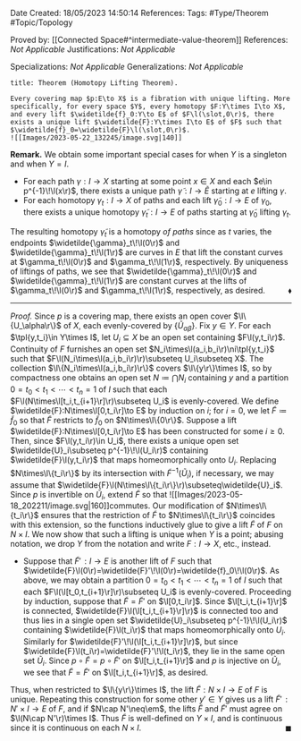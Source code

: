 <div class="topSpace"></div>

Date Created: 18/05/2023 14:50:14
References:
Tags: #Type/Theorem #Topic/Topology

Proved by: [[Connected Space#^intermediate-value-theorem]]
References: <i>Not Applicable</i>
Justifications: <i>Not Applicable</i>

Specializations: <i>Not Applicable</i>
Generalizations: <i>Not Applicable</i>

``` ad-Theorem
title: Theorem (Homotopy Lifting Theorem).

Every covering map $p:E\to X$ is a fibration with unique lifting. More specifically, for every space $Y$, every homotopy $F:Y\times I\to X$, and every lift $\widetilde{f}_0:Y\to E$ of $F\l(\slot,0\r)$, there exists a unique lift $\widetilde{F}:Y\times I\to E$ of $F$ such that $\widetilde{f}_0=\widetilde{F}\l(\slot,0\r)$.
![[Images/2023-05-22_132245/image.svg|140]]

```

<b>Remark.</b> We obtain some important special cases for when $Y$ is a singleton and when $Y=I$.
* For each path $\gamma:I\to X$ starting at some point $x\in X$ and each $e\in p^{-1}\!\l(x\r)$, there exists a unique path $\widetilde{\gamma}:I\to\widetilde{E}$ starting at $e$ lifting $\gamma$.
* For each homotopy $\gamma_t:I\to X$ of paths and each lift $\widetilde{\gamma}_0:I\to E$ of $\gamma_0$, there exists a unique homotopy $\widetilde{\gamma}_t:I\to E$ of paths starting at $\widetilde{\gamma}_0$ lifting $\gamma_t$.

The resulting homotopy $\widetilde{\gamma}_t$ is a homotopy _of paths_ since as $t$ varies, the endpoints $\widetilde{\gamma}_t\!\l(0\r)$ and $\widetilde{\gamma}_t\!\l(1\r)$ are curves in $E$ that lift the constant curves at $\gamma_t\!\l(0\r)$ and $\gamma_t\!\l(1\r)$, respectively. By uniqueness of liftings of paths, we see that $\widetilde{\gamma}_t\!\l(0\r)$ and $\widetilde{\gamma}_t\!\l(1\r)$ are constant curves at the lifts of $\gamma_t\!\l(0\r)$ and $\gamma_t\!\l(1\r)$, respectively, as desired.<span style="float:right;">$\blacklozenge$</span>

---

<i>Proof.</i> Since $p$ is a covering map, there exists an open cover $\l\{U_\alpha\r\}$ of $X$, each evenly-covered by $\{\widetilde{U}_{\alpha\beta}\}$. Fix $y\in Y$. For each $\tpl{y,t_i}\in Y\times I$, let $U_i\subseteq X$ be an open set containing $F\l(y,t_i\r)$. Continuity of $F$ furnishes an open set $N_i\times\l(a_i,b_i\r)\ni\tpl{y,t_i}$ such that $F\l(N_i\times\l(a_i,b_i\r)\r)\subseteq U_i\subseteq X$. The collection $\l\{N_i\times\l(a_i,b_i\r)\r\}$ covers $\l\{y\r\}\times I$, so by compactness one obtains an open set $N\coloneqq\bigcap N_i$ containing $y$ and a partition $0=t_0<t_1<\cdots<t_n=1$ of $I$ such that each $F\l(N\times\l[t_i,t_{i+1}\r]\r)\subseteq U_i$ is evenly-covered. We define $\widetilde{F}:N\times\l[0,t_i\r]\to E$ by induction on $i$; for $i=0$, we let $\widetilde{F}\coloneqq\widetilde{f}_0$ so that $\widetilde{F}$ restricts to $\widetilde{f}_0$ on $N\times\l\{0\r\}$. Suppose a lift $\widetilde{F}:N\times\l[0,t_i\r]\to E$ has been constructed for some $i\geq0$. Then, since $F\l(y,t_i\r)\in U_i$, there exists a unique open set $\widetilde{U}_i\subseteq p^{-1}\!\l(U_i\r)$ containing $\widetilde{F}\l(y,t_i\r)$ that maps homeomorphically onto $U_i$. Replacing $N\times\l\{t_i\r\}$ by its intersection with $\widetilde{F}^{-1}(\widetilde{U}_i)$, if necessary, we may assume that $\widetilde{F}\l(N\times\l\{t_i\r\}\r)\subseteq\widetilde{U}_i$. Since $p$ is invertible on $\widetilde{U}_i$, extend $\widetilde{F}$ so that
![[Images/2023-05-18_202211/image.svg|160]]commutes. Our modification of $N\times\l\{t_i\r\}$ ensures that the restriction of $\widetilde{F}$ to $N\times\l\{t_i\r\}$ coincides with this extension, so the functions inductively glue to give a lift $\widetilde{F}$ of $F$ on $N\times I$. We now show that such a lifting is unique when $Y$ is a point; abusing notation, we drop $Y$ from the notation and write $F:I\to X$, etc., instead.
* Suppose that $\widetilde{F}'\!:I\to E$ is another lift of $F$ such that $\widetilde{F}\l(0\r)=\widetilde{F}'\!\l(0\r)=\widetilde{f}_0\!\l(0\r)$. As above, we may obtain a partition $0=t_0<t_1<\cdots<t_n=1$ of $I$ such that each $F\l(\l[t_0,t_{i+1}\r]\r)\subseteq U_i$ is evenly-covered. Proceeding by induction, suppose that $\widetilde{F}=\widetilde{F}'$ on $\l[0,t_i\r]$. Since $\l[t_i,t_{i+1}\r]$ is connected, $\widetilde{F}\l(\l[t_i,t_{i+1}\r]\r)$ is connected too and thus lies in a single open set $\widetilde{U}_i\subseteq p^{-1}\!\l(U_i\r)$ containing $\widetilde{F}\l(t_i\r)$ that maps homeomorphically onto $U_i$. Similarly for $\widetilde{F}'\!\l(\l[t_i,t_{i+1}\r]\r)$, but since $\widetilde{F}\l(t_i\r)=\widetilde{F}'\!\l(t_i\r)$, they lie in the same open set $\widetilde{U}_i$. Since $p\circ\widetilde{F}=p\circ\widetilde{F}'$ on $\l[t_i,t_{i+1}\r]$ and $p$ is injective on $\widetilde{U}_i$, we see that $\widetilde{F}=\widetilde{F}'$ on $\l[t_i,t_{i+1}\r]$, as desired.

Thus, when restricted to $\l\{y\r\}\times I$, the lift $\widetilde{F}:N\times I\to E$ of $F$ is unique. Repeating this construction for some other $y'\in Y$ gives us a lift $\widetilde{F}'\!:N'\times I\to E$ of $F$, and if $N\cap N'\neq\em$, the lifts $\widetilde{F}$ and $\widetilde{F}'$ must agree on $\l(N\cap N'\r)\times I$. Thus $\widetilde{F}$ is well-defined on $Y\times I$, and is continuous since it is continuous on each $N\times I$.<span style="float:right;">$\blacksquare$</span>
